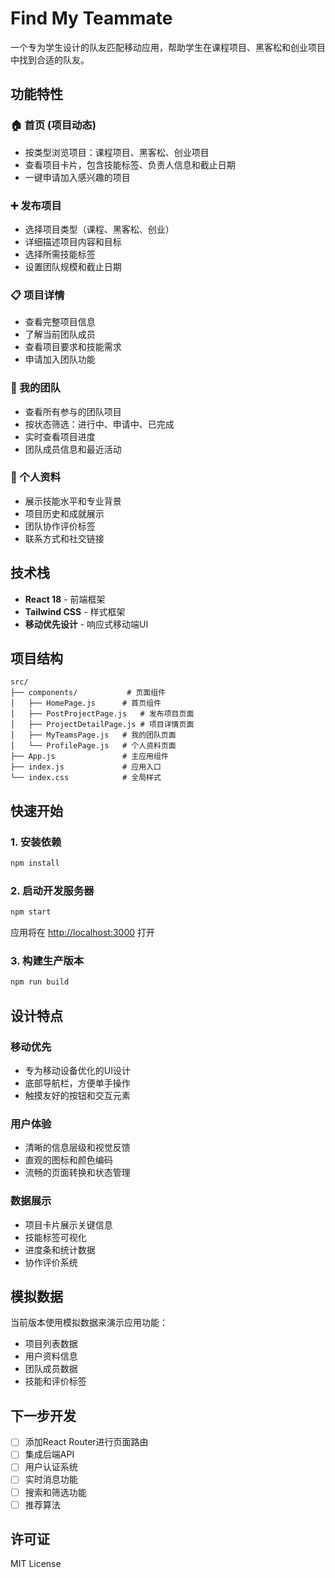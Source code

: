# Find My Teammate

一个专为学生设计的队友匹配移动应用，帮助学生在课程项目、黑客松和创业项目中找到合适的队友。

## 功能特性

### 🏠 首页 (项目动态)
- 按类型浏览项目：课程项目、黑客松、创业项目
- 查看项目卡片，包含技能标签、负责人信息和截止日期
- 一键申请加入感兴趣的项目

### ➕ 发布项目
- 选择项目类型（课程、黑客松、创业）
- 详细描述项目内容和目标
- 选择所需技能标签
- 设置团队规模和截止日期

### 📋 项目详情
- 查看完整项目信息
- 了解当前团队成员
- 查看项目要求和技能需求
- 申请加入团队功能

### 👥 我的团队
- 查看所有参与的团队项目
- 按状态筛选：进行中、申请中、已完成
- 实时查看项目进度
- 团队成员信息和最近活动

### 👤 个人资料
- 展示技能水平和专业背景
- 项目历史和成就展示
- 团队协作评价标签
- 联系方式和社交链接

## 技术栈

- **React 18** - 前端框架
- **Tailwind CSS** - 样式框架
- **移动优先设计** - 响应式移动端UI

## 项目结构

```
src/
├── components/           # 页面组件
│   ├── HomePage.js      # 首页组件
│   ├── PostProjectPage.js   # 发布项目页面
│   ├── ProjectDetailPage.js # 项目详情页面
│   ├── MyTeamsPage.js   # 我的团队页面
│   └── ProfilePage.js   # 个人资料页面
├── App.js               # 主应用组件
├── index.js             # 应用入口
└── index.css            # 全局样式
```

## 快速开始

### 1. 安装依赖

```bash
npm install
```

### 2. 启动开发服务器

```bash
npm start
```

应用将在 [http://localhost:3000](http://localhost:3000) 打开

### 3. 构建生产版本

```bash
npm run build
```

## 设计特点

### 移动优先
- 专为移动设备优化的UI设计
- 底部导航栏，方便单手操作
- 触摸友好的按钮和交互元素

### 用户体验
- 清晰的信息层级和视觉反馈
- 直观的图标和颜色编码
- 流畅的页面转换和状态管理

### 数据展示
- 项目卡片展示关键信息
- 技能标签可视化
- 进度条和统计数据
- 协作评价系统

## 模拟数据

当前版本使用模拟数据来演示应用功能：
- 项目列表数据
- 用户资料信息
- 团队成员数据
- 技能和评价标签

## 下一步开发

- [ ] 添加React Router进行页面路由
- [ ] 集成后端API
- [ ] 用户认证系统
- [ ] 实时消息功能
- [ ] 搜索和筛选功能
- [ ] 推荐算法

## 许可证

MIT License 